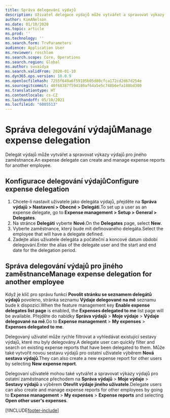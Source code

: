 ```yaml
---
title: Správa delegování výdajů
description: Uživatel delegace výdajů může vytvářet a spravovat výkazy výdajů pro jiného zaměstnance v organizaci.
author: KimANelson
ms.date: 01/10/2020
ms.topic: article
ms.prod: ''
ms.technology: ''
ms.search.form: TrvParameters
audience: Application User
ms.reviewer: roschlom
ms.search.scope: Core, Operations
ms.search.region: Global
ms.author: suvaidya
ms.search.validFrom: 2020-01-10
ms.dyn365.ops.version: 10.0.9
ms.openlocfilehash: 7255f649a6f59105b05d80cfca172cd2d67d254e
ms.sourcegitcommit: 40f68387f594180af64a5e5c748b6efa188bd300
ms.translationtype: HT
ms.contentlocale: cs-CZ
ms.lasthandoff: 05/10/2021
ms.locfileid: "6005513"
---
```

# <a name="manage-expense-delegation"></a><span data-ttu-id="9219b-103">Správa delegování výdajů</span><span class="sxs-lookup"><span data-stu-id="9219b-103">Manage expense delegation</span></span>

<span data-ttu-id="9219b-104">Delegát výdajů může vytvářet a spravovat výkazy výdajů pro jiného zaměstnance.</span><span class="sxs-lookup"><span data-stu-id="9219b-104">An expense delegate can create and manage expense reports for another employee.</span></span>

## <a name="configure-expense-delegation"></a><span data-ttu-id="9219b-105">Konfigurace delegování výdajů</span><span class="sxs-lookup"><span data-stu-id="9219b-105">Configure expense delegation</span></span>

1. <span data-ttu-id="9219b-106">Chcete-li nastavit uživatele jako delegáta výdajů, přejděte na **Správa výdajů > Nastavení > Obecné > Delegáti**.</span><span class="sxs-lookup"><span data-stu-id="9219b-106">To set up a user as an expense delegate, go to **Expense management > Setup > General > Delegates**.</span></span>
2. <span data-ttu-id="9219b-107">Na stránce **Delegáti** vyberte **Nové**.</span><span class="sxs-lookup"><span data-stu-id="9219b-107">On the **Delegates** page, select **New**.</span></span>
3. <span data-ttu-id="9219b-108">Vyberte zaměstnance, který bude mít definovaného delegáta.</span><span class="sxs-lookup"><span data-stu-id="9219b-108">Select the employee that will have a delegate defined.</span></span> 
4. <span data-ttu-id="9219b-109">Zadejte alias uživatele delegáta a počáteční a koncové datum období delegování.</span><span class="sxs-lookup"><span data-stu-id="9219b-109">Enter the alias of the delegate user and the start and end date for the delegation period.</span></span>

## <a name="manage-expense-delegation-for-another-employee"></a><span data-ttu-id="9219b-110">Správa delegování výdajů pro jiného zaměstnance</span><span class="sxs-lookup"><span data-stu-id="9219b-110">Manage expense delegation for another employee</span></span>

<span data-ttu-id="9219b-111">Když je klíč pro správu funkcí **Povolit stránku se seznamem delegátů výdajů** povoleno, stránka seznamu **Výdaje delegované na mě** seznamu bude k dispozici.</span><span class="sxs-lookup"><span data-stu-id="9219b-111">When the feature management key **Enable expense delegates list page** is enabled, the **Expenses delegated to me** list page will be available.</span></span> <span data-ttu-id="9219b-112">Přejděte do nabídky **Správa výdajů** > **Moje výdaje** > **Výdaje delegované na mě**.</span><span class="sxs-lookup"><span data-stu-id="9219b-112">Go to **Expense management** > **My expenses** > **Expenses delegated to me**.</span></span>

<span data-ttu-id="9219b-113">Delegovaný uživatel může rychle filtrovat a vyhledávat existující sestavy výdajů, které mu byly delegovány.</span><span class="sxs-lookup"><span data-stu-id="9219b-113">A delegate user can quickly filter and search on existing expense reports that have been delegated to them.</span></span> <span data-ttu-id="9219b-114">Může také vytvořit novou sestavu výdajů pro ostatní uživatele výběrem **Nová sestava výdajů**.</span><span class="sxs-lookup"><span data-stu-id="9219b-114">They can also create a new expense report for other users by selecting **New expense report**.</span></span>

<span data-ttu-id="9219b-115">Delegovaní uživatelé mohou také vytvářet a spravovat výkazy výdajů pro ostatní zaměstnance přechodem na **Správa výdajů** > **Moje výdaje** > **Sestavy výdajů** a výběrem **Otevřít výdaje jiného uživatele**.</span><span class="sxs-lookup"><span data-stu-id="9219b-115">Delegate users can also create and manage expense reports for other employees by going to **Expense management** > **My expenses** > **Expense reports** and selecting **Open other user's expenses**.</span></span>


[!INCLUDE[footer-include](../includes/footer-banner.md)]